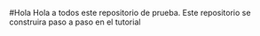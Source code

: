 #Hola
Hola a todos este repositorio de prueba.
Este repositorio se construira paso a paso en el tutorial